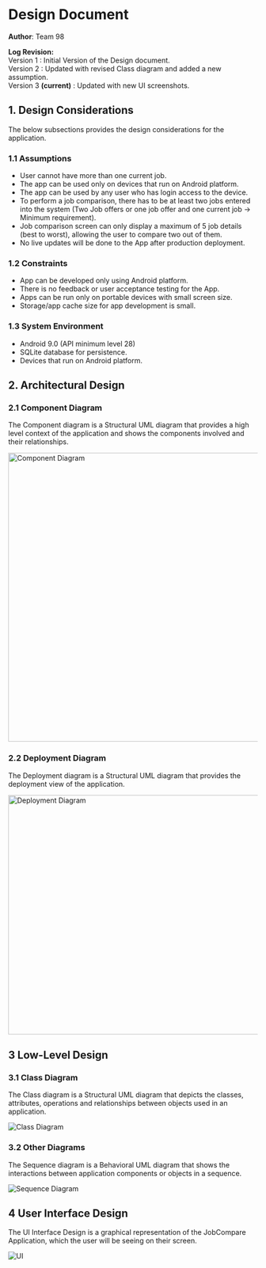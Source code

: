 ﻿# Design Document


**Author**:  Team 98

**Log Revision:**  
Version 1 :  Initial Version of the Design document.  
Version 2 : Updated with revised Class diagram and added a new assumption.  
Version 3 **(current)** : Updated with new UI screenshots. 

## 1. Design Considerations

The below subsections provides the design considerations for the application. 

### 1.1 Assumptions

- User cannot have more than one current job.
- The app can be used only on devices that run on Android platform.  
- The app can be used by any user who has login access to the device.
- To perform a job comparison, there has to be at least two jobs entered into the system (Two Job offers or one job offer and one current job ->  Minimum requirement).
- Job comparison screen can only display a maximum of 5 job details (best to worst), allowing the user to compare two out of them.
- No live updates will be done to the App after production deployment.

### 1.2 Constraints

- App can be developed only using Android platform.
- There is no feedback or user acceptance testing for the App.
- Apps can be run only on portable devices with small screen size.
- Storage/app cache size for app development is small.

### 1.3 System Environment

- Android 9.0 (API minimum level 28)
- SQLite database for persistence.
- Devices that run on Android platform.

## 2. Architectural Design


### 2.1 Component Diagram

The Component diagram is a Structural UML diagram that provides a high level context of the application and shows the components involved and their relationships.

<img src="img/JobCompare_Component.png" alt="Component Diagram" width="816" height="584">

### 2.2 Deployment Diagram

The Deployment diagram is a Structural UML diagram that provides the deployment view of the application.

<img src="img/JobCompare_Deployment.png" alt="Deployment Diagram" width="616" height="484">

## 3 Low-Level Design


### 3.1 Class Diagram

The Class diagram is a Structural UML diagram that depicts the classes, attributes, operations and relationships between objects used in an application.

<img src="img/JobCompare_Class_V1.png" alt="Class Diagram">

### 3.2 Other Diagrams

The Sequence diagram is a Behavioral UML diagram that shows the interactions between application components or objects in a sequence.

<img src="img/JobCompare_Sequence.png" alt="Sequence Diagram">

## 4 User Interface Design
The UI Interface Design is a graphical representation of the JobCompare Application, which the user will be seeing on their screen.

<img src="img/UI.png" alt="UI">
